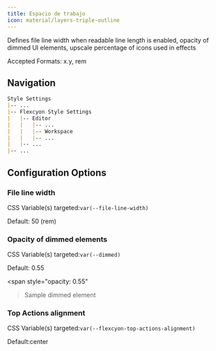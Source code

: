 ```yaml
---
title: Espacio de trabajo
icon: material/layers-triple-outline
---
```


Defines file line width when readable line length is enabled, opacity of dimmed
UI elements, upscale percentage of icons used in effects

Accepted Formats: x.y, rem

## Navigation

```md
Style Settings
|-- ...
|-- Flexcyon Style Settings
|   |-- Editor
|   |   |-- ...
|   |   |-- Workspace
|   |   |-- ...
|   |-- ...
|-- ...
```

## Configuration Options

### File line width

CSS Variable(s) targeted:`var(--file-line-width)`

Default: 50 (rem)

### Opacity of dimmed elements

CSS Variable(s) targeted:`var(--dimmed)`

Default: 0.55

<span style="opacity: 0.55"
>Sample dimmed element</span>

### Top Actions alignment

CSS Variable(s) targeted:`var(--flexcyon-top-actions-alignment)`

Default:center

